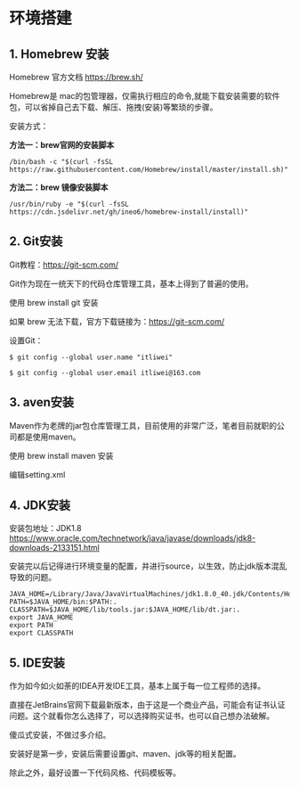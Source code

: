 
# 环境搭建

## 1. Homebrew 安装

Homebrew 官方文档 https://brew.sh/

Homebrew是 mac的包管理器，仅需执行相应的命令,就能下载安装需要的软件包，可以省掉自己去下载、解压、拖拽(安装)等繁琐的步骤。

安装方式：

**方法一：brew官网的安装脚本**

    /bin/bash -c "$(curl -fsSL https://raw.githubusercontent.com/Homebrew/install/master/install.sh)"

**方法二：brew 镜像安装脚本**

    /usr/bin/ruby -e "$(curl -fsSL https://cdn.jsdelivr.net/gh/ineo6/homebrew-install/install)"

## 2. Git安装

Git教程：https://git-scm.com/

Git作为现在一统天下的代码仓库管理工具，基本上得到了普遍的使用。

  使用 brew install git 安装

  如果 brew 无法下载，官方下载链接为：https://git-scm.com/

设置Git：

    $ git config --global user.name "itliwei"

    $ git config --global user.email itliwei@163.com

## 3. aven安装

Maven作为老牌的jar包仓库管理工具，目前使用的非常广泛，笔者目前就职的公司都是使用maven。

  使用 brew install maven 安装

  编辑setting.xml


## 4. JDK安装

安装包地址：JDK1.8 https://www.oracle.com/technetwork/java/javase/downloads/jdk8-downloads-2133151.html

安装完以后记得进行环境变量的配置，并进行source，以生效，防止jdk版本混乱导致的问题。

    JAVA_HOME=/Library/Java/JavaVirtualMachines/jdk1.8.0_40.jdk/Contents/Home
    PATH=$JAVA_HOME/bin:$PATH:.
    CLASSPATH=$JAVA_HOME/lib/tools.jar:$JAVA_HOME/lib/dt.jar:.
    export JAVA_HOME
    export PATH
    export CLASSPATH

## 5. IDE安装

作为如今如火如荼的IDEA开发IDE工具，基本上属于每一位工程师的选择。

直接在JetBrains官网下载最新版本，由于这是一个商业产品，可能会有证书认证问题。这个就看你怎么选择了，可以选择购买证书，也可以自己想办法破解。

傻瓜式安装，不做过多介绍。

安装好是第一步，安装后需要设置git、maven、jdk等的相关配置。

除此之外，最好设置一下代码风格、代码模板等。







